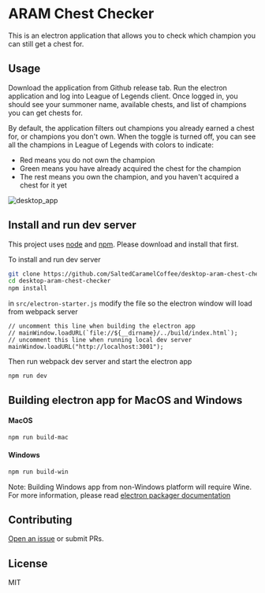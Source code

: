 # ARAM Chest Checker

This is an electron application that allows you to check which champion you can still get a chest for.

## Usage

Download the application from Github release tab. Run the electron application and log into League of Legends client. Once logged in, you should see your summoner name, available chests, and list of champions you can get chests for.

By default, the application filters out champions you already earned a chest for, or champions you don't own. When the toggle is turned off, you can see all the champions in League of Legends with colors to indicate:

- Red means you do not own the champion
- Green means you have already acquired the chest for the champion
- The rest means you own the champion, and you haven't acquired a chest for it yet

![desktop_app](https://user-images.githubusercontent.com/10778821/72034113-22305c80-3262-11ea-893a-2aed1dcbec29.JPG)

## Install and run dev server

This project uses [node](http://nodejs.org) and [npm](https://npmjs.com). Please download and install that first.

To install and run dev server
```sh
git clone https://github.com/SaltedCaramelCoffee/desktop-aram-chest-checker
cd desktop-aram-chest-checker
npm install
```


in `src/electron-starter.js` modify the file so the electron window will load from webpack server
```
// uncomment this line when building the electron app
// mainWindow.loadURL(`file://${__dirname}/../build/index.html`);
// uncomment this line when running local dev server
mainWindow.loadURL("http://localhost:3001");
```

Then run webpack dev server and start the electron app

```sh
npm run dev
```

## Building electron app for MacOS and Windows
#### MacOS
```sh
npm run build-mac
```

#### Windows
```sh
npm run build-win
```
Note: Building Windows app from non-Windows platform will require Wine. For more information, please read [electron packager documentation](https://github.com/electron/electron-packager#building-windows-apps-from-non-windows-platforms)


## Contributing

[Open an issue](https://github.com/SaltedCaramelCoffee/desktop-aram-chest-checker/issues/new) or submit PRs.


## License

MIT
